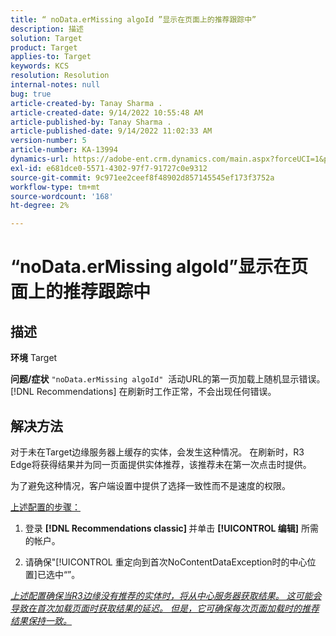 ```yaml
---
title: “ noData.erMissing algoId ”显示在页面上的推荐跟踪中”
description: 描述
solution: Target
product: Target
applies-to: Target
keywords: KCS
resolution: Resolution
internal-notes: null
bug: true
article-created-by: Tanay Sharma .
article-created-date: 9/14/2022 10:55:48 AM
article-published-by: Tanay Sharma .
article-published-date: 9/14/2022 11:02:33 AM
version-number: 5
article-number: KA-13994
dynamics-url: https://adobe-ent.crm.dynamics.com/main.aspx?forceUCI=1&pagetype=entityrecord&etn=knowledgearticle&id=e3d763c7-1b34-ed11-9db1-002248086735
exl-id: e681dce0-5571-4302-97f7-91727c0e9312
source-git-commit: 9c971ee2ceef8f48902d857145545ef173f3752a
workflow-type: tm+mt
source-wordcount: '168'
ht-degree: 2%

---
```


# “noData.erMissing algoId”显示在页面上的推荐跟踪中

## 描述

<b>环境</b>
Target


<b>问题/症状</b>
`"noData.erMissing algoId"`  活动URL的第一页加载上随机显示错误。 [!DNL Recommendations] 在刷新时工作正常，不会出现任何错误。


## 解决方法


对于未在Target边缘服务器上缓存的实体，会发生这种情况。 在刷新时，R3 Edge将获得结果并为同一页面提供实体推荐，该推荐未在第一次点击时提供。

为了避免这种情况，客户端设置中提供了选择一致性而不是速度的权限。



<u>上述配置的步骤：</u>

1. 登录 <b>[!DNL Recommendations classic] </b>并单击 <b>[!UICONTROL 编辑]</b> 所需的帐户。

2. 请确保&quot;[!UICONTROL 重定向到首次NoContentDataException时的中心位置]已选中“”。

*<u>上述配置确保当R3边缘没有推荐的实体时，将从中心服务器获取结果。 这可能会导致在首次加载页面时获取结果的延迟。 但是，它可确保每次页面加载时的推荐结果保持一致。</u>*
